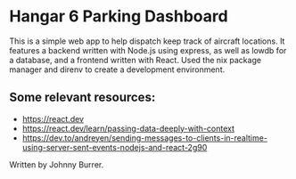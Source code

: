 # Hangar 6 Parking Dashboard

This is a simple web app to help dispatch keep track of aircraft locations. It features a backend
written with Node.js using express, as well as lowdb for a database, and a frontend written with
React. 
Used the nix package manager and direnv to create a development environment.

## Some relevant resources:
- https://react.dev
- https://react.dev/learn/passing-data-deeply-with-context
- https://dev.to/andreyen/sending-messages-to-clients-in-realtime-using-server-sent-events-nodejs-and-react-2g90

Written by Johnny Burrer.